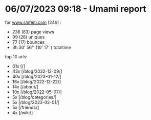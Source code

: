 # 06/07/2023 09:18 - Umami report
for www.shifeiti.com [24h] :

 - 236 (83) page views
 - 99 (28) uniques
 - 77 (17) bounces
 - 3h 30' 56'' (10' 17'') totaltime


top 10 urls:
 - 61x [/]
 - 43x [/blog/2022-12-09/]
 - 40x [/blog/2023-01-12/]
 - 16x [/blog/2022-12-22/]
 - 14x [/about/]
 - 10x [/blog/2022-05-07/]
 - 5x [/blog/categories/]
 - 5x [/blog/2023-02-01/]
 - 5x [/friends/]
 - 4x [/wiki/]


